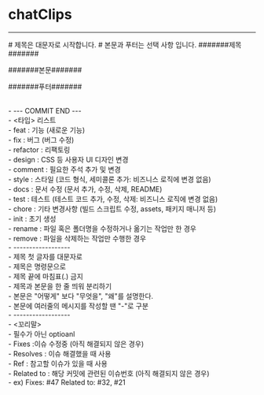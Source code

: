 # chatClips
<hr>
# 제목은 대문자로 시작합니다.
# 본문과 푸터는 선택 사항 입니다.
#######제목#######

#######본문#######

#######푸터#######

<br>- --- COMMIT END ---
<br>- <타입> 리스트
<br>- feat        : 기능 (새로운 기능)
<br>- fix         : 버그 (버그 수정)
<br>- refactor    : 리팩토링
<br>- design      : CSS 등 사용자 UI 디자인 변경
<br>- comment     : 필요한 주석 추가 및 변경
<br>- style       : 스타일 (코드 형식, 세미콜론 추가: 비즈니스 로직에 변경 없음)
<br>- docs        : 문서 수정 (문서 추가, 수정, 삭제, README)
<br>- test        : 테스트 (테스트 코드 추가, 수정, 삭제: 비즈니스 로직에 변경 없음)
<br>- chore       : 기타 변경사항 (빌드 스크립트 수정, assets, 패키지 매니저 등)
<br>- init        : 초기 생성
<br>- rename      : 파일 혹은 폴더명을 수정하거나 옮기는 작업만 한 경우
<br>- remove      : 파일을 삭제하는 작업만 수행한 경우
<br>-  ------------------
<br>- 제목 첫 글자를 대문자로
<br>- 제목은 명령문으로
<br>- 제목 끝에 마침표(.) 금지
<br>- 제목과 본문을 한 줄 띄워 분리하기
<br>- 본문은 "어떻게" 보다 "무엇을", "왜"를 설명한다.
<br>- 본문에 여러줄의 메시지를 작성할 땐 "-"로 구분
<br>-  ------------------
<br>- <꼬리말>
<br>- 필수가 아닌 optioanl
<br>- Fixes        :이슈 수정중 (아직 해결되지 않은 경우)
<br>- Resolves     : 이슈 해결했을 때 사용
<br>- Ref          : 참고할 이슈가 있을 때 사용
<br>- Related to   : 해당 커밋에 관련된 이슈번호 (아직 해결되지 않은 경우)
<br>- ex) Fixes: #47 Related to: #32, #21